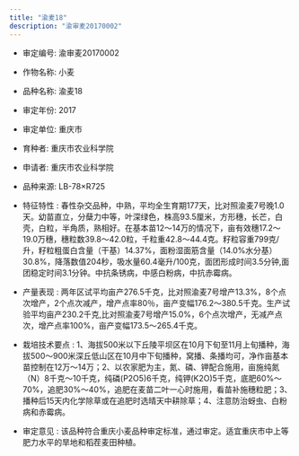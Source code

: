 ```yaml
---
title: "渝麦18"
description: "渝审麦20170002"
---
```

* 审定编号:  渝审麦20170002

*  作物名称:  小麦

*  品种名称:  渝麦18

*  审定年份:  2017

*  审定单位:  重庆市

* 育种者:  重庆市农业科学院

*  申请者:  重庆市农业科学院

*  品种来源:  LB-78×R725

*  特征特性 : 
春性杂交品种，中熟，平均全生育期177天，比对照渝麦7号晚1.0天。幼苗直立，分蘖力中等，叶深绿色，株高93.5厘米，方形穗，长芒，白壳，白粒，半角质，熟相好。在基本苗12～14万的情况下，亩有效穗17.2～19.0万穗，穗粒数39.8～42.0粒，千粒重42.8～44.4克。籽粒容重799克/升，籽粒粗蛋白含量（干基）14.37%，面粉湿面筋含量（14.0%水分基）30.8%，降落数值204秒，吸水量60.4毫升/100克，面团形成时间3.5分钟,面团稳定时间3.1分钟。中抗条锈病，中感白粉病，中抗赤霉病。
 
*  产量表现 : 
两年区试平均亩产276.5千克，比对照渝麦7号增产13.3%，8个点次增产，2个点次减产，增产点率80％，亩产变幅176.2～380.5千克。生产试验平均亩产230.2千克,比对照渝麦7号增产15.0%，6个点次增产，无减产点次，增产点率100%，亩产变幅173.5～265.4千克。

*  栽培技术要点 : 
1、海拔500米以下丘陵平坝区在10月下旬至11月上旬播种，海拔500～900米深丘低山区在10月中下旬播种，窝播、条播均可，净作亩基本苗控制在12万～14万；2、以农家肥为主，氮、磷、钾配合施用，亩施纯氮（N）8千克～10千克，纯磷(P2O5)6千克，纯钾(K2O)5千克，底肥60%～70%，追肥30%～40%，追肥在麦苗二叶一心时施用，看苗补施穗粒肥；3、播种后15天内化学除草或在追肥时选晴天中耕除草；4、注意防治蚜虫、白粉病和赤霉病。

*  审定意见 : 
该品种符合重庆小麦品种审定标准，通过审定。适宜重庆市中上等肥力水平的旱地和稻茬麦田种植。
